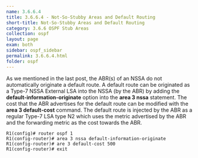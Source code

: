 ```yaml
---
name: 3.6.6.4
title: 3.6.6.4 - Not-So-Stubby Areas and Default Routing
short-title: Not-So-Stubby Areas and Default Routing
category: 3.6.6 OSPF Stub Areas
collection: ospf
layout: page
exam: both
sidebar: ospf_sidebar
permalink: 3.6.6.4.html
folder: ospf
---
```

As we mentioned in the last post, the ABR(s) of an NSSA do not automatically originate a default route. A default route can be originated as a Type-7 NSSA External LSA into the NSSA (by the ABR) by adding the **default-information-originate** option into the **area 3 nssa** statement. The cost that the ABR advertises for the default route can be modified with the **area 3 default-cost** command. The default route is injected by the ABR as a regular Type-7 LSA type N2 which uses the metric advertised by the ABR and the forwarding metric as the cost towards the ABR.
```
R1(config)# router ospf 1
R1(config-router)# area 3 nssa default-information-originate
R1(config-router)# are 3 default-cost 500
R1(config-router)# exit
```
